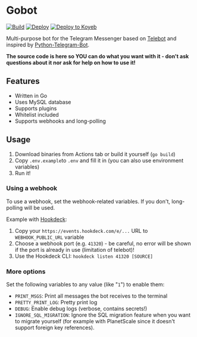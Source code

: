 # Gobot

[![Build](https://github.com/Brawl345/gobot/actions/workflows/build.yml/badge.svg "GitHub Actions Build Badge")](https://github.com/Brawl345/gobot/actions/workflows/build.yml) [![Deploy](https://www.herokucdn.com/deploy/button.svg)](https://heroku.com/deploy) [![Deploy to Koyeb](https://www.koyeb.com/static/images/deploy/button.svg)](https://app.koyeb.com/deploy?type=git&name=gobot&ports=8080;http;/&repository=github.com/Brawl345/gobot&branch=master)



Multi-purpose bot for the Telegram Messenger based on [Telebot](https://github.com/tucnak/telebot/) and inspired
by [Python-Telegram-Bot](https://github.com/python-telegram-bot/python-telegram-bot).

**The source code is here so YOU can do what you want with it - don't ask questions about it nor ask for help on how to use
it!**

## Features

* Written in Go
* Uses MySQL database
* Supports plugins
* Whitelist included
* Supports webhooks and long-polling

## Usage

1. Download binaries from Actions tab or build it yourself (`go build`)
2. Copy `.env.example`to `.env` and fill it in (you can also use environment variables)
3. Run it!

### Using a webhook

To use a webhook, set the webhook-related variables. If you don't, long-polling will be used.

Example with [Hookdeck](https://hookdeck.com/):

1. Copy your `https://events.hookdeck.com/e/...` URL to `WEBHOOK_PUBLIC_URL` variable
2. Choose a webhook port (e.g. `41320`) - be careful, no error will be shown if the port is already in use (limitation
   of telebot)!
3. Use the Hookdeck CLI: `hookdeck listen 41320 [SOURCE]`

### More options

Set the following variables to any value (like "`1`") to enable them:

* `PRINT_MSGS`: Print all messages the bot receives to the terminal
* `PRETTY_PRINT_LOG`: Pretty print log
* `DEBUG`: Enable debug logs (verbose, contains secrets!)
* `IGNORE_SQL_MIGRATION`: Ignore the SQL migration feature when you want to migrate yourself (for example with
  PlanetScale since it doesn't support foreign key references).
